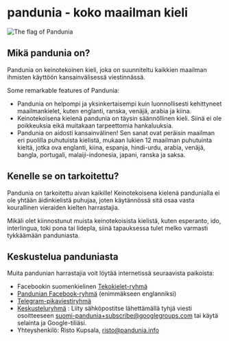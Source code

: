 pandunia - koko maailman kieli
==============================

![](http://www.pandunia.info/kuvat/bandera.png "The flag of Pandunia")

## Mikä pandunia on?

Pandunia on keinotekoinen kieli, joka on suunniteltu kaikkien maailman ihmisten käyttöön kansainvälisessä viestinnässä.

Some remarkable features of Pandunia:

- Pandunia on helpompi ja yksinkertaisempi kuin luonnollisesti kehittyneet maailmankielet, kuten englanti, ranska, venäjä, arabia ja kiina.
- Keinotekoisena kielenä pandunia on täysin säännöllinen kieli. Siinä ei ole poikkeuksia eikä muitakaan tarpeettomia hankaluuksia.
- Pandunia on aidosti kansainvälinen! Sen sanat ovat peräisin maailman eri puolilla puhutuista kielistä, mukaan lukien 12 maailman puhutuinta kieltä, jotka ova englanti, kiina, espanja, hindi-urdu, arabia, venäjä, bangla, portugali, malaiji-indonesia, japani, ranska ja saksa.

## Kenelle se on tarkoitettu?

Pandunia on tarkoitettu aivan kaikille! Keinotekoisena kielenä pandunialla ei ole yhtään äidinkielistä puhujaa, joten käytännössä sitä osaa vasta kourallinen vieraiden kielten harrastajia.

Mikäli olet kiinnostunut muista keinotekoisista kielistä, kuten esperanto, ido, interlingua, toki pona tai lidepla, siinä tapauksessa tulet melko varmasti tykkäämään panduniasta.

## Keskustelua panduniasta

Muita pandunian harrastajia voit löytää internetissä seuraavista paikoista:

- Facebookin suomenkielinen [Tekokielet-ryhmä](http://www.facebook.com/groups/tekokielet)
- [Pandunian Facebook-ryhmä](http://www.facebook.com/groups/pandunia) (enimmäkseen englanniksi)
- [Telegram-pikaviestiryhmä](https://telegram.me/joinchat/Dhfgywdb7jonCD7DHCxuJw)
- [Keskusteluryhmä](https://groups.google.com/forum/?hl=fi&fromgroups=#!forum/suomi-pandunia) : Liity sähköpostitse lähettämällä tyhjä viesti osoitteeseen suomi-pandunia+subscribe@googlegroups.com tai käytä selainta ja Google-tiliäsi.
- Yhteyshenkilö: Risto Kupsala, [risto@pandunia.info](mailto:risto@pandunia.info)

